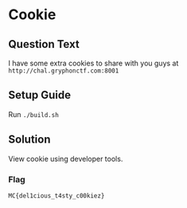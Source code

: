 # Cookie

## Question Text

I have some extra cookies to share with you guys at  
`http://chal.gryphonctf.com:8001`

## Setup Guide
Run `./build.sh`

## Solution
View cookie using developer tools.

### Flag
`MC{del1cious_t4sty_c00kiez}`

